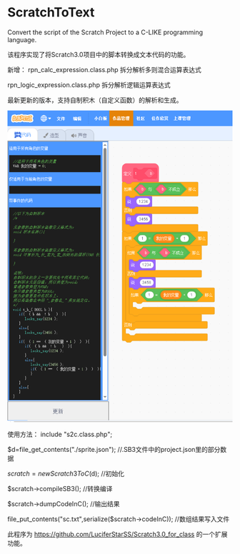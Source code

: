 # ScratchToText
Convert the script of the Scratch Project to a C-LIKE programming language.

该程序实现了将Scratch3.0项目中的脚本转换成文本代码的功能。

新增：
rpn_calc_expression.class.php
拆分解析多则混合运算表达式

rpn_logic_expression.class.php
拆分解析逻辑运算表达式

最新更新的版本，支持自制积木（自定义函数）的解析和生成。

![演示效果](https://github.com/LuciferStarSS/ScratchToText/blob/main/test.png?raw=true)

使用方法：
   include "s2c.class.php";

   $d=file_get_contents("./sprite.json");	//.SB3文件中的project.json里的部分数据
   
   $scratch= new Scratch3ToC($d);		//初始化
   
   $scratch->compileSB3();			//转换编译
   
   $scratch->dumpCodeInC();			//输出结果
   
   file_put_contents("sc.txt",serialize($scratch->codeInC));	//数组结果写入文件

此程序为 https://github.com/LuciferStarSS/Scratch3.0_for_class 的一个扩展功能。
